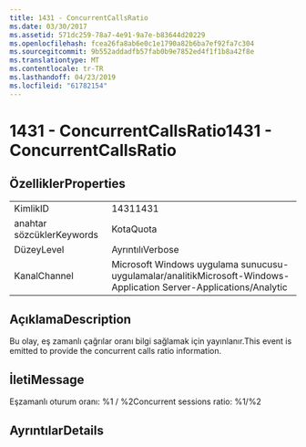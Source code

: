 ```yaml
---
title: 1431 - ConcurrentCallsRatio
ms.date: 03/30/2017
ms.assetid: 571dc259-78a7-4e91-9a7e-b83644d20229
ms.openlocfilehash: fcea26fa8ab6e0c1e1790a82b6ba7ef92fa7c304
ms.sourcegitcommit: 9b552addadfb57fab0b9e7852ed4f1f1b8a42f8e
ms.translationtype: MT
ms.contentlocale: tr-TR
ms.lasthandoff: 04/23/2019
ms.locfileid: "61782154"
---
```

# <a name="1431---concurrentcallsratio"></a><span data-ttu-id="2293f-102">1431 - ConcurrentCallsRatio</span><span class="sxs-lookup"><span data-stu-id="2293f-102">1431 - ConcurrentCallsRatio</span></span>
## <a name="properties"></a><span data-ttu-id="2293f-103">Özellikler</span><span class="sxs-lookup"><span data-stu-id="2293f-103">Properties</span></span>  
  
|||  
|-|-|  
|<span data-ttu-id="2293f-104">Kimlik</span><span class="sxs-lookup"><span data-stu-id="2293f-104">ID</span></span>|<span data-ttu-id="2293f-105">1431</span><span class="sxs-lookup"><span data-stu-id="2293f-105">1431</span></span>|  
|<span data-ttu-id="2293f-106">anahtar sözcükler</span><span class="sxs-lookup"><span data-stu-id="2293f-106">Keywords</span></span>|<span data-ttu-id="2293f-107">Kota</span><span class="sxs-lookup"><span data-stu-id="2293f-107">Quota</span></span>|  
|<span data-ttu-id="2293f-108">Düzey</span><span class="sxs-lookup"><span data-stu-id="2293f-108">Level</span></span>|<span data-ttu-id="2293f-109">Ayrıntılı</span><span class="sxs-lookup"><span data-stu-id="2293f-109">Verbose</span></span>|  
|<span data-ttu-id="2293f-110">Kanal</span><span class="sxs-lookup"><span data-stu-id="2293f-110">Channel</span></span>|<span data-ttu-id="2293f-111">Microsoft Windows uygulama sunucusu-uygulamalar/analitik</span><span class="sxs-lookup"><span data-stu-id="2293f-111">Microsoft-Windows-Application Server-Applications/Analytic</span></span>|  
  
## <a name="description"></a><span data-ttu-id="2293f-112">Açıklama</span><span class="sxs-lookup"><span data-stu-id="2293f-112">Description</span></span>  
 <span data-ttu-id="2293f-113">Bu olay, eş zamanlı çağrılar oranı bilgi sağlamak için yayınlanır.</span><span class="sxs-lookup"><span data-stu-id="2293f-113">This event is emitted to provide the concurrent calls ratio information.</span></span>  
  
## <a name="message"></a><span data-ttu-id="2293f-114">İleti</span><span class="sxs-lookup"><span data-stu-id="2293f-114">Message</span></span>  
 <span data-ttu-id="2293f-115">Eşzamanlı oturum oranı: %1 / %2</span><span class="sxs-lookup"><span data-stu-id="2293f-115">Concurrent sessions ratio: %1/%2</span></span>  
  
## <a name="details"></a><span data-ttu-id="2293f-116">Ayrıntılar</span><span class="sxs-lookup"><span data-stu-id="2293f-116">Details</span></span>
